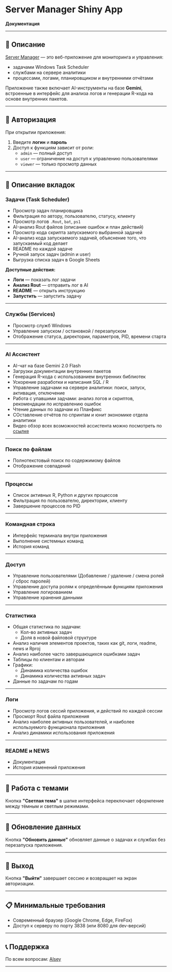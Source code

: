 # Server Manager Shiny App  
**Документация**

---

## 📖 Описание  

[Server Manager](http://94.130.22.47/) — это веб-приложение для мониторинга и управления:

- задачами Windows Task Scheduler  
- службами на сервере аналитики  
- процессами, логами, планировщиком и внутренними отчётами  

Приложение также включает AI-инструменты на базе **Gemini**, встроенные в интерфейс для анализа логов и генерации R-кода на основе внутренних пакетов.

---

## 🔐 Авторизация  

При открытии приложения:

1. Введите **логин** и **пароль**
2. Доступ к функциям зависит от роли:
   - `admin` — полный доступ
   - `user` — ограничение на доступ к управлению пользователями
   - `viewer` — только просмотр данных  

---

## 📑 Описание вкладок  

### **Задачи (Task Scheduler)**  

- Просмотр задач планировщика
- Фильтрация по автору, пользователю, статусу, клиенту
- Просмотр логов `.Rout`, `bat`, `ps1`
- AI-анализ Rout файлов (описание ошибок и план действий)
- Просмотр кода скрипта запускаемого выбранной задачей
- AI-анализ кода запускаемого задачей, объяснение того, что запускаемый код делает
- README по каждой задаче
- Ручной запуск задач (admin и user)
- Выгрузка списка задач в Google Sheets

**Доступные действия:**

- **Логи** — показать лог задачи  
- **Анализ Rout** — отправить лог в AI  
- **README** — открыть инструкцию  
- **Запустить** — запустить задачу  

---

### **Службы (Services)**  

- Просмотр служб Windows
- Управление запуском / остановкой / перезапуском  
- Отображение статуса, директории, параметров, PID, времени старта  

---

### **AI Ассистент**

- AI-чат на базе Gemini 2.0 Flash  
- Загрузки документации внутренних пакетов  
- Генерация R-кода с использованием внутренних библиотек  
- Ускорение разработки и написания SQL / R  
- Управление задачами на сервере аналитики: поиск, запуск, активация, отключение
- Работа с упавшими задчами: анализ логов и скриптов, рекомендации по исправлению ошибок
- Чтение данных по задачам из Планфикс
- СОставление отчётов по спринтам и юнит экономике отдела аналитики
- Видео обзор всех возможностей ассистента можно посмотреть по [ссылке](https://youtu.be/sQRPMJYIxMA)

---

### **Поиск по файлам**

- Полнотекстовый поиск по содержимому файлов  
- Отображение совпадений  

---

### **Процессы**

- Список активных R, Python и других процессов
- Фильтрация по пользователю, директории, клиенту  
- Завершение процессов по PID  

---

### **Командная строка**

- Интерфейс терминала внутри приложения  
- Выполнение системных команд  
- История команд 

---

### **Доступ**

- Управление пользователями (Добавление / удаление / смена ролей / сброс паролей)
- Управление доступа ролям к определённым функциям приложения
- Управление логированием
- Управление хранения данными

---

### **Статистика**

- Общая статистика по задачам:
  - Кол-во активных задач
  - Доля в новой файловой структуре
- Анализ наличия элементов проектов, таких как git, логи, readme, news и Rproj
- Анализ наиболее часто завершающихся ошибками задач
- Таблицы по клиентам и авторам
- Графики:
  - Динамика количества ошибок
  - Динамика количества активных задач  
- Данные по задачам по годам

---

### **Логи**

- Просмотр логов сессий приложения, и действий по каждой сессии
- Просморт Rout файла приложения
- Анализ наиболее активных пользователей, и наиболее используемого функционала приложения
- Анализ динамики использования приложения

---

### **README и NEWS**

- Документация  
- История изменений приложения  

---

## 🎨 Работа с темами  

Кнопка **"Светлая тема"** в шапке интерфейса переключает оформление между тёмным и светлым режимами.

---

## 🔄 Обновление данных  

Кнопка **"Обновить данные"** обновляет данные о задачах и службах без перезапуска приложения.

---

## 🚪 Выход  

Кнопка **"Выйти"** завершает сессию и возвращает на экран авторизации.

---

## 📋 Минимальные требования  

- Современный браузер (Google Chrome, Edge, FireFox)
- Доступ к серверу по порту 3838 (или 8080 для dev-версий)

---

## 📞 Поддержка  

По всем вопросам: [Alsey](https://t.me/AlexeySeleznev)

---

